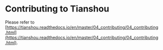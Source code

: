 # Contributing to Tianshou

Please refer to [https://tianshou.readthedocs.io/en/master/04_contributing/04_contributing.html](https://tianshou.readthedocs.io/en/master/04_contributing/04_contributing.html).
